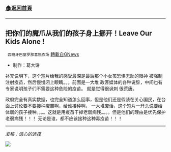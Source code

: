 ###  [:house:返回首頁](https://github.com/ourhimalayas/txt)
---


## 把你们的魔爪从我们的孩子身上挪开！Leave Our Kids Alone !
` 西班牙巴塞罗那喜悦农场` [轉載自GNews](https://gnews.org/zh-hans/1553973/)

- 制作：葛大饼


补充说明下，这个短片给我的感受最深是最后那个小女孩恐惧无助的眼神 被强制注射疫苗，然后慢慢闭上眼睛。。。前面是一大堆 政客媒体的各种说辞，中间也有专家说明孩子们不需要这种危险的疫苗。 就是觉得很讽刺 很荒唐。

政府完全有真实数据，也完全知道怎么回事，但是他们还是假装在关心国民，在台面上讨论要不要接种疫苗啊，给谁接种啊， 一大堆废话，这个短片一开头说要给体弱的孩子接种。。。。这就是用疫苗干掉老弱病残。。。。但是他们的理由是优先保护老弱病残！！！ 无论是谁，都不应该接种这种毒疫苗！！！

* * *

*发稿：信心的选择*

![](https://assets.gnews.org/wp-content/uploads/2021/09/GNEWS_CH..jpeg)
